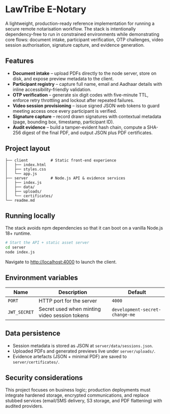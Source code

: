 # LawTribe E-Notary

A lightweight, production-ready reference implementation for running a secure remote notarisation workflow. The stack is intentionally dependency-free to run in constrained environments while demonstrating core flows: document intake, participant verification, OTP challenges, video session authorisation, signature capture, and evidence generation.

## Features

- **Document intake** – upload PDFs directly to the node server, store on disk, and expose preview metadata to the client.
- **Participant registry** – capture full name, email and Aadhaar details with inline accessibility-friendly validation.
- **OTP verification** – generate six digit codes with five-minute TTL, enforce retry throttling and lockout after repeated failures.
- **Video session provisioning** – issue signed JSON web tokens to guard meeting access once every participant is verified.
- **Signature capture** – record drawn signatures with contextual metadata (page, bounding box, timestamp, participant ID).
- **Audit evidence** – build a tamper-evident hash chain, compute a SHA-256 digest of the final PDF, and output JSON plus PDF certificates.

## Project layout

```
├── client          # Static front-end experience
│   ├── index.html
│   ├── styles.css
│   └── app.js
├── server          # Node.js API & evidence services
│   ├── index.js
│   ├── data/
│   ├── uploads/
│   └── certificates/
└── readme.md
```

## Running locally

The stack avoids npm dependencies so that it can boot on a vanilla Node.js 18+ runtime.

```bash
# Start the API + static asset server
cd server
node index.js
```

Navigate to [http://localhost:4000](http://localhost:4000) to launch the client.

## Environment variables

| Name        | Description                                                   | Default                      |
| ----------- | ------------------------------------------------------------- | ---------------------------- |
| `PORT`      | HTTP port for the server                                      | `4000`                       |
| `JWT_SECRET`| Secret used when minting video session tokens                 | `development-secret-change-me` |

## Data persistence

- Session metadata is stored as JSON at `server/data/sessions.json`.
- Uploaded PDFs and generated previews live under `server/uploads/`.
- Evidence artefacts (JSON + minimal PDF) are saved to `server/certificates/`.

## Security considerations

This project focuses on business logic; production deployments must integrate hardened storage, encrypted communications, and replace stubbed services (email/SMS delivery, S3 storage, and PDF flattening) with audited providers.

